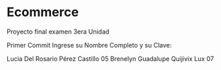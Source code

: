 # Ecommerce
Proyecto final examen 3era Unidad

Primer Commit Ingrese su Nombre Completo y su Clave:

Lucia Del Rosario Pérez Castillo 05
Brenelyn  Guadalupe Quijivix Lux 07
